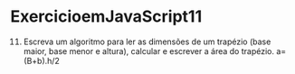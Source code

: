 # ExercicioemJavaScript11
11) Escreva um algoritmo para ler as dimensões de um trapézio (base maior, base menor e altura), calcular e escrever a área do trapézio. a=(B+b).h/2 
